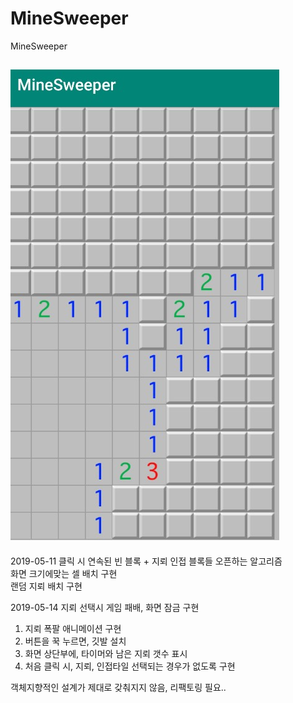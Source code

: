 # MineSweeper
MineSweeper

![funny](./img/funny.png)
---


2019-05-11
클릭 시 연속된 빈 블록 + 지뢰 인접 블록들 오픈하는 알고리즘 <br>
화면 크기에맞는 셀 배치 구현 <br>
랜덤 지뢰 배치 구현 <br>

2019-05-14
지뢰 선택시 게임 패배, 화면 잠금 구현



1. 지뢰 폭팔 애니메이션 구현
2. 버튼을 꾹 누르면, 깃발 설치
3. 화면 상단부에, 타이머와 남은 지뢰 갯수 표시
4. 처음 클릭 시, 지뢰, 인접타일 선택되는 경우가 없도록 구현


객체지향적인 설계가 제대로 갖춰지지 않음, 리팩토링 필요..

